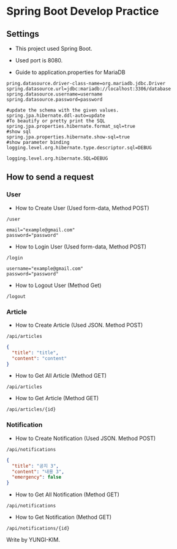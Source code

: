 # Spring Boot Develop Practice
## Settings

- This project used Spring Boot.
- Used port is 8080.

- Guide to application.properties for MariaDB
```properties
pring.datasource.driver-class-name=org.mariadb.jdbc.Driver
spring.datasource.url=jdbc:mariadb://localhost:3306/database
spring.datasource.username=username
spring.datasource.password=password

#update the schema with the given values.
spring.jpa.hibernate.ddl-auto=update
#To beautify or pretty print the SQL
spring.jpa.properties.hibernate.format_sql=true
#show sql
spring.jpa.properties.hibernate.show-sql=true
#show parameter binding
logging.level.org.hibernate.type.descriptor.sql=DEBUG

logging.level.org.hibernate.SQL=DEBUG
```

## How to send a request
### User
- How to Create User (Used form-data, Method POST)
```http request
/user
```
```
email="example@gmail.com"
password="password"
```
- How to Login User (Used form-data, Method POST)
```http request
/login
```
```
username="example@gmail.com"
password="password"
```
- How to Logout User (Method Get)
```http request
/logout
```
### Article
- How to Create Article (Used JSON. Method POST)
```http request
/api/articles
```
```json
{
  "title": "title",
  "content": "content"
}
```
- How to Get All Article (Method GET)
```http request
/api/articles
```
- How to Get Article (Method GET)

```http request
/api/articles/{id}
```
### Notification
- How to Create Notification (Used JSON. Method POST)
```http request
/api/notifications
```
```json
{
  "title": "공지 3",
  "content": "내용 3",
  "emergency": false
}
```
- How to Get All Notification (Method GET)
```http request
/api/notifications
```
- How to Get Notification (Method GET)

```http request
/api/notifications/{id}
```



Write by YUNGI-KIM.